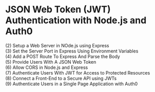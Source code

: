 # JSON Web Token (JWT) Authentication with Node.js and Auth0 

(2) Setup a Web Server in NOde.js using Express\
(3) Set the Server Port in Express Using Environment Variables\
(4) Add a POST Route To Express And Parse the Body\
(5) Provide Users With A JSON Web Token\
(6) Allow CORS in Node.js and Express\
(7) Authenticate Users With JWT for Access to Protected Resources\
(8) Connect a Front-End to a Secure API using JWTs\
(9) Authenticate Users in a Single Page Application with Auth0